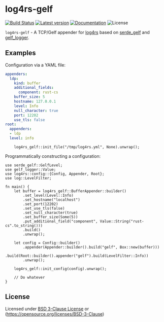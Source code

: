 # log4rs-gelf 

[![Build Status](https://travis-ci.org/ovh/rust-log4rs-gelf.svg?branch=master)](https://travis-ci.org/ovh/rust-log4rs-gelf) 
[![Latest version](https://img.shields.io/crates/v/log4rs-gelf.svg)](https://crates.io/crates/log4rs-gelf) 
[![Documentation](https://docs.rs/log4rs-gelf/badge.svg)](https://docs.rs/log4rs-gelf) 
![License](https://img.shields.io/crates/l/log4rs-gelf.svg)

`log4rs-gelf` - A TCP/Gelf appender for [log4rs](https://github.com/sfackler/log4rs) based on 
[serde_gelf](https://github.com/ovh/rust-serde_gelf) and [gelf_logger](https://github.com/ovh/rust-gelf_logger).


## Examples

Configuration via a YAML file:

```yaml
appenders:
  ldp:
    kind: buffer
    additional_fields:
      component: rust-cs
    buffer_size: 5
    hostname: 127.0.0.1
    level: Info
    null_character: true
    port: 12202
    use_tls: false
root:
  appenders:
  - ldp
  level: info
```

```rust,no_run
    log4rs_gelf::init_file("/tmp/log4rs.yml", None).unwrap();
```

Programmatically constructing a configuration:

```rust,no_run
use serde_gelf::GelfLevel;
use gelf_logger::Value;
use log4rs::config::{Config, Appender, Root};
use log::LevelFilter;

fn main() {
    let buffer = log4rs_gelf::BufferAppender::builder()
        .set_level(Level::Info)
        .set_hostname("localhost")
        .set_port(12202)
        .set_use_tls(false)
        .set_null_character(true)
        .set_buffer_size(Some(5))
        .put_additional_field("component", Value::String("rust-cs".to_string()))
        .build()
        .unwrap();

    let config = Config::builder()
        .appender(Appender::builder().build("gelf", Box::new(buffer)))
        .build(Root::builder().appender("gelf").build(LevelFilter::Info))
        .unwrap();

    log4rs_gelf::init_config(config).unwrap();

    // Do whatever
}
```

## License

Licensed under [BSD 3-Clause License](./LICENSE) or (https://opensource.org/licenses/BSD-3-Clause)